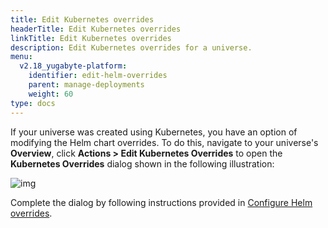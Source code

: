 ```yaml
---
title: Edit Kubernetes overrides
headerTitle: Edit Kubernetes overrides
linkTitle: Edit Kubernetes overrides
description: Edit Kubernetes overrides for a universe.
menu:
  v2.18_yugabyte-platform:
    identifier: edit-helm-overrides
    parent: manage-deployments
    weight: 60
type: docs
---
```


If your universe was created using Kubernetes, you have an option of modifying the Helm chart overrides. To do this, navigate to your universe's **Overview**, click **Actions > Edit Kubernetes Overrides** to open the **Kubernetes Overrides** dialog shown in the following illustration:

![img](/images/yb-platform/kubernetes-config66.png)

Complete the dialog by following instructions provided in [Configure Helm overrides](../../create-deployments/create-universe-multi-zone-kubernetes#configure-helm-overrides).